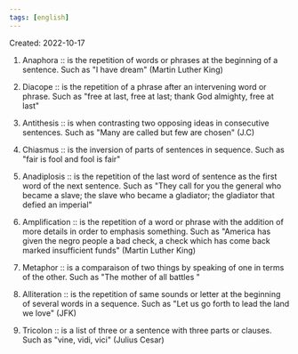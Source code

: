 ```yaml
---
tags: [english] 
---
```

Created: 2022-10-17

 1. Anaphora :: is the repetition of words or phrases at the beginning of a sentence. Such as "I have dream" (Martin Luther King) 
<!--SR:!2022-12-04,32,250-->
 2. Diacope :: is the repetition of a phrase after an intervening word or phrase. Such as "free at last, free at last; thank God almighty, free at last"
<!--SR:!2022-11-30,28,250-->
 3. Antithesis :: is when contrasting two opposing ideas in consecutive sentences. Such as "Many are called but few are chosen" (J.C) 
<!--SR:!2022-11-29,27,250-->
 4. Chiasmus :: is the inversion of parts of sentences in sequence. Such as "fair is fool and fool is fair" 
<!--SR:!2022-11-27,25,250-->
 5. Anadiplosis :: is the repetition of the last word of sentence as the first word of the next sentence. Such as "They call for you the general who became a slave; the slave who became a gladiator; the gladiator that defied an imperial" 
<!--SR:!2022-12-01,29,250-->
 6. Amplification :: is the repetition of a word or phrase with the addition of more details in order to emphasis something. Such as "America has given the negro people a bad check, a check which has come back marked insufficient funds" (Martin Luther King) 
<!--SR:!2022-11-25,25,250-->
 7. Metaphor :: is a comparaison of two things by speaking of one in terms of the other. Such as "The mother of all battles " 
<!--SR:!2023-01-06,48,250-->
 8. Alliteration :: is the repetition of same sounds or letter at the beginning of several words in a sequence. Such as "Let us go forth to lead the land we love" (JFK) 
<!--SR:!2022-12-14,39,270-->
 9. Tricolon :: is a list of three or a sentence with three parts or clauses. Such as "vine, vidi,  vici" (Julius Cesar) 
<!--SR:!2022-11-26,24,250-->